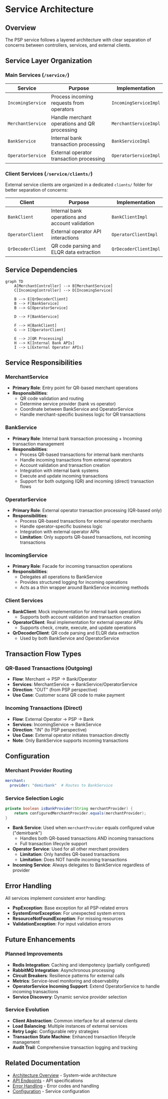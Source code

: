 # Service Architecture

## Overview

The PSP service follows a layered architecture with clear separation of concerns between controllers, services, and external clients.

## Service Layer Organization

### Main Services (`/service/`)

| Service | Purpose | Implementation |
|---------|---------|----------------|
| `IncomingService` | Process incoming requests from operators | `IncomingServiceImpl` |
| `MerchantService` | Handle merchant operations and QR processing | `MerchantServiceImpl` |
| `BankService` | Internal bank transaction processing | `BankServiceImpl` |
| `OperatorService` | External operator transaction processing | `OperatorServiceImpl` |

### Client Services (`/service/clients/`)

External service clients are organized in a dedicated `clients/` folder for better separation of concerns:

| Client | Purpose | Implementation |
|--------|---------|----------------|
| `BankClient` | Internal bank operations and account validation | `BankClientImpl` |
| `OperatorClient` | External operator API interactions | `OperatorClientImpl` |
| `QrDecoderClient` | QR code parsing and ELQR data extraction | `QrDecoderClientImpl` |

## Service Dependencies

```mermaid
graph TD
    A[MerchantController] --> B[MerchantService]
    C[IncomingController] --> D[IncomingService]
    
    B --> E[QrDecoderClient]
    B --> F[BankService]
    B --> G[OperatorService]
    
    D --> F[BankService]
    
    F --> H[BankClient]
    G --> I[OperatorClient]
    
    E --> J[QR Processing]
    H --> K[Internal Bank APIs]
    I --> L[External Operator APIs]
```

## Service Responsibilities

### MerchantService
- **Primary Role**: Entry point for QR-based merchant operations
- **Responsibilities**:
  - QR code validation and routing
  - Determine service provider (bank vs operator)
  - Coordinate between BankService and OperatorService
  - Handle merchant-specific business logic for QR transactions

### BankService
- **Primary Role**: Internal bank transaction processing + Incoming transaction management
- **Responsibilities**:
  - Process QR-based transactions for internal bank merchants
  - Handle incoming transactions from external operators
  - Account validation and transaction creation
  - Integration with internal bank systems
  - Execute and update incoming transactions
  - Support for both outgoing (QR) and incoming (direct) transaction flows

### OperatorService
- **Primary Role**: External operator transaction processing (QR-based only)
- **Responsibilities**:
  - Process QR-based transactions for external operator merchants
  - Handle operator-specific business logic
  - Integration with external operator APIs
  - **Limitation**: Only supports QR-based transactions, not incoming transactions

### IncomingService
- **Primary Role**: Facade for incoming transaction operations
- **Responsibilities**:
  - Delegates all operations to BankService
  - Provides structured logging for incoming operations
  - Acts as a thin wrapper around BankService incoming methods

### Client Services
- **BankClient**: Mock implementation for internal bank operations
  - Supports both account validation and transaction creation
- **OperatorClient**: Real implementation for external operator APIs
  - Supports check, create, execute, and update operations
- **QrDecoderClient**: QR code parsing and ELQR data extraction
  - Used by both BankService and OperatorService

## Transaction Flow Types

### QR-Based Transactions (Outgoing)
- **Flow**: Merchant → PSP → Bank/Operator
- **Services**: MerchantService → BankService/OperatorService
- **Direction**: "OUT" (from PSP perspective)
- **Use Case**: Customer scans QR code to make payment

### Incoming Transactions (Direct)
- **Flow**: External Operator → PSP → Bank
- **Services**: IncomingService → BankService
- **Direction**: "IN" (to PSP perspective)
- **Use Case**: External operator initiates transaction directly
- **Note**: Only BankService supports incoming transactions

## Configuration

### Merchant Provider Routing
```yaml
merchant:
  provider: "demirbank"  # Routes to BankService
```

### Service Selection Logic
```java
private boolean isBankProvider(String merchantProvider) {
    return configuredMerchantProvider.equals(merchantProvider);
}
```

- **Bank Service**: Used when `merchantProvider` equals configured value ("demirbank")
  - Handles both QR-based transactions AND incoming transactions
  - Full transaction lifecycle support
- **Operator Service**: Used for all other merchant providers
  - **Limitation**: Only handles QR-based transactions
  - **Limitation**: Does NOT handle incoming transactions
- **Incoming Service**: Always delegates to BankService regardless of provider

## Error Handling

All services implement consistent error handling:
- **PspException**: Base exception for all PSP-related errors
- **SystemErrorException**: For unexpected system errors
- **ResourceNotFoundException**: For missing resources
- **ValidationException**: For input validation errors

## Future Enhancements

### Planned Improvements
- **Redis Integration**: Caching and idempotency (partially configured)
- **RabbitMQ Integration**: Asynchronous processing
- **Circuit Breakers**: Resilience patterns for external calls
- **Metrics**: Service-level monitoring and observability
- **OperatorService Incoming Support**: Extend OperatorService to handle incoming transactions
- **Service Discovery**: Dynamic service provider selection

### Service Evolution
- **Client Abstraction**: Common interface for all external clients
- **Load Balancing**: Multiple instances of external services
- **Retry Logic**: Configurable retry strategies
- **Transaction State Machine**: Enhanced transaction lifecycle management
- **Audit Trail**: Comprehensive transaction logging and tracking

## Related Documentation

- [Architecture Overview](architecture.md) - System-wide architecture
- [API Endpoints](../api/endpoints-reference.md) - API specifications
- [Error Handling](../api/error-catalog.md) - Error codes and handling
- [Configuration](../runtime/configuration-reference.md) - Service configuration
